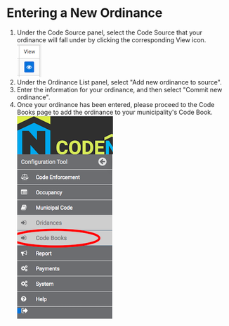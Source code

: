 # Entering a New Ordinance
1. Under the Code Source panel, select the Code Source that your ordinance will fall under by clicking the corresponding View icon. ![screenshot of view icon](img/viewicon.png)
2. Under the Ordinance List panel, select "Add new ordinance to source".
3. Enter the information for your ordinance, and then select "Commit new ordinance".
4. Once your ordinance has been entered, please proceed to the Code Books page to add the ordinance to your municipality's Code Book.
![screenshot of side nav](img/codebookssidenavwrong.png)